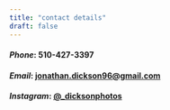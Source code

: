 ```yaml
---
title: "contact details"
draft: false
---
```


#### *Phone*: 510-427-3397
#### *Email*: jonathan.dickson96@gmail.com
#### *Instagram*: [@_dicksonphotos](https://www.instagram.com/_dicksonphotos/)
